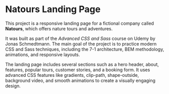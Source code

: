 # Natours Landing Page

This project is a responsive landing page for a fictional company called **Natours**, which offers nature tours and adventures.

It was built as part of the _Advanced CSS and Sass_ course on Udemy by Jonas Schmedtmann. The main goal of the project is to practice modern CSS and Sass techniques, including the 7-1 architecture, BEM methodology, animations, and responsive layouts.

The landing page includes several sections such as a hero header, about, features, popular tours, customer stories, and a booking form. It uses advanced CSS features like gradients, clip-path, shape-outside, background video, and smooth animations to create a visually engaging design.
